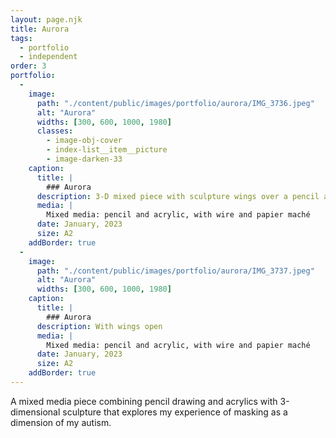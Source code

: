 ```yaml
---
layout: page.njk
title: Aurora
tags:
  - portfolio
  - independent
order: 3
portfolio:
  -
    image:
      path: "./content/public/images/portfolio/aurora/IMG_3736.jpeg"
      alt: "Aurora"
      widths: [300, 600, 1000, 1980]
      classes:
        - image-obj-cover
        - index-list__item__picture
        - image-darken-33
    caption:
      title: |
        ### Aurora
      description: 3-D mixed piece with sculpture wings over a pencil and acrylic painting
      media: |
        Mixed media: pencil and acrylic, with wire and papier maché
      date: January, 2023
      size: A2
    addBorder: true
  -
    image:
      path: "./content/public/images/portfolio/aurora/IMG_3737.jpeg"
      alt: "Aurora"
      widths: [300, 600, 1000, 1980]
    caption:
      title: |
        ### Aurora
      description: With wings open
      media: |
        Mixed media: pencil and acrylic, with wire and papier maché
      date: January, 2023
      size: A2
    addBorder: true
---
```


A mixed media piece combining pencil drawing and acrylics with 3-dimensional sculpture that explores my experience of masking as a dimension of my autism.
